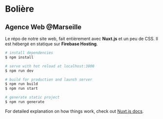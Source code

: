 # Bolière

## Agence Web @Marseille

Le répo de notre site web, fait entièrement avec **Nuxt.js** et un peu de CSS.
Il est hébergé en statique sur **Firebase Hosting**.

```bash
# install dependencies
$ npm install

# serve with hot reload at localhost:3000
$ npm run dev

# build for production and launch server
$ npm run build
$ npm run start

# generate static project
$ npm run generate
```

For detailed explanation on how things work, check out [Nuxt.js docs](https://nuxtjs.org).

